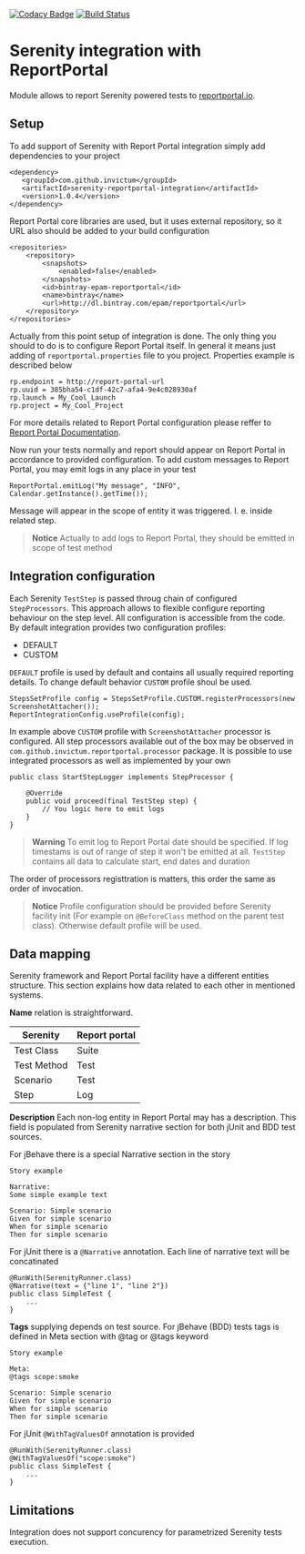 [![Codacy Badge](https://api.codacy.com/project/badge/Grade/25f54d5b5d4a4ee083b5b2a969380b80)](https://www.codacy.com/app/zim182/serenity-reportportal-integration?utm_source=github.com&amp;utm_medium=referral&amp;utm_content=Invictum/serenity-reportportal-integration&amp;utm_campaign=Badge_Grade)
[![Build Status](https://travis-ci.org/Invictum/serenity-reportportal-integration.svg?branch=develop)](https://travis-ci.org/Invictum/serenity-reportportal-integration)

Serenity integration with ReportPortal
===================

Module allows to report Serenity powered tests to [reportportal.io](http://reportportal.io).

Setup
-------------
To add support of Serenity with Report Portal integration simply add dependencies to your project
```
<dependency>
   <groupId>com.github.invictum</groupId>
   <artifactId>serenity-reportportal-integration</artifactId>
   <version>1.0.4</version>
</dependency>
```
Report Portal core libraries are used, but it uses external repository, so it URL also should be added to your build configuration
```
<repositories>
    <repository>
        <snapshots>
            <enabled>false</enabled>
        </snapshots>
        <id>bintray-epam-reportportal</id>
        <name>bintray</name>
        <url>http://dl.bintray.com/epam/reportportal</url>
    </repository>
</repositories>
```
Actually from this point setup of integration is done. The only thing you should to do is to configure Report Portal itself. In general it means just adding of `reportportal.properties` file to you project. Properties example is described below
```
rp.endpoint = http://report-portal-url
rp.uuid = 385bha54-c1df-42c7-afa4-9e4c028930af
rp.launch = My_Cool_Launch
rp.project = My_Cool_Project
```
For more details related to Report Portal configuration please reffer to [Report Portal Documentation](http://reportportal.io/docs/JVM-based-clients-configuration).

Now run your tests normally and report should appear on Report Portal in accordance to provided configuration. To add custom messages to Report Portal, you may emit logs in any place in your test
```
ReportPortal.emitLog("My message", "INFO", Calendar.getInstance().getTime());
```
Message will appear in the scope of entity it was triggered. I. e. inside related step.
> **Notice**
> Actually to add logs to Report Portal, they should be emitted in scope of test method

Integration configuration
-------------

Each Serenity `TestStep` is passed throug chain of configured `StepProcessors`. This approach allows to flexible configure reporting behaviour on the step level. All configuration is accessible from the code. By default integration provides two configuration profiles:

- DEFAULT
- CUSTOM

`DEFAULT` profile is used by default and contains all usually required reporting details. To change default behavior `CUSTOM` profile shoul be used.
```
StepsSetProfile config = StepsSetProfile.CUSTOM.registerProcessors(new ScreenshotAttacher());
ReportIntegrationConfig.useProfile(config);
```
In example above `CUSTOM` profile with `ScreenshotAttacher` processor is configured. All step processors available out of the box may be observed in `com.github.invictum.reportportal.processor` package.
It is possible to use integrated processors as well as implemented by your own
```
public class StartStepLogger implements StepProcessor {

    @Override
    public void proceed(final TestStep step) {
        // You logic here to emit logs
    }
}
```
> **Warning**
To emit log to Report Portal date should be specified. If log timestams is out of range of step it won't be emitted at all. `TestStep` contains all data to calculate start, end dates and duration

The order of processors registtration is matters, this order the same as order of invocation.

> **Notice**
Profile configuration should be provided before Serenity facility init (For example on `@BeforeClass` method on the parent test class). Otherwise default profile will be used.

Data mapping
-------------

Serenity framework and Report Portal facility have a different entities structure. This section explains how data related to each other in mentioned systems.

**Name** relation is straightforward.

 Serenity   | Report portal
------------|---------------
Test Class  | Suite
Test Method | Test
Scenario    | Test
Step        | Log

**Description** Each non-log entity in Report Portal may has a description. This field is populated from Serenity narrative section for both jUnit and BDD test sources.

For jBehave there is a special Narrative section in the story
```
Story example

Narrative:
Some simple example text

Scenario: Simple scenario
Given for simple scenario
When for simple scenario
Then for simple scenario
```

For jUnit there is a `@Narrative` annotation. Each line of narrative text will be concatinated
```
@RunWith(SerenityRunner.class)
@Narrative(text = {"line 1", "line 2"})
public class SimpleTest {
    ...
}
```

**Tags** supplying depends on test source.
For jBehave (BDD) tests tags is defined in Meta section with @tag or @tags keyword
```
Story example

Meta:
@tags scope:smoke

Scenario: Simple scenario
Given for simple scenario
When for simple scenario
Then for simple scenario
```

For jUnit `@WithTagValuesOf` annotation is provided
```
@RunWith(SerenityRunner.class)
@WithTagValuesOf("scope:smoke")
public class SimpleTest {
    ...
}
```

Limitations
-------------
Integration does not support concurency for parametrized Serenity tests execution.
